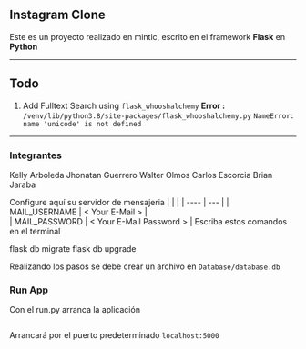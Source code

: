 ## Instagram Clone

Este es un proyecto realizado en mintic, escrito en el framework **Flask** en **Python**



---
## Todo
1. Add Fulltext Search using `flask_whooshalchemy`
**Error :** `/venv/lib/python3.8/site-packages/flask_whooshalchemy.py`
`NameError: name 'unicode' is not defined`
---
### Integrantes
Kelly Arboleda
Jhonatan Guerrero
Walter Olmos
Carlos Escorcia
Brian Jaraba

Configure aquí su servidor de mensajeria
|  |  | 
| ---- | --- |
| MAIL_USERNAME | < Your E-Mail >  |   
| MAIL_PASSWORD | < Your E-Mail Password > |
Escriba estos comandos en el terminal

flask db migrate
flask db upgrade

Realizando los pasos se debe crear un archivo en `Database/database.db`

### Run App
Con el run.py arranca la aplicación
```

```
Arrancará por el puerto predeterminado `localhost:5000` 
